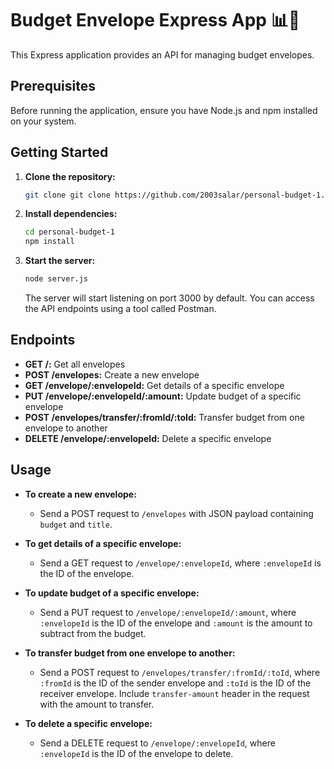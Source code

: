 # Budget Envelope Express App 📊💸

This Express application provides an API for managing budget envelopes.

## Prerequisites

Before running the application, ensure you have Node.js and npm installed on your system.

## Getting Started

1. **Clone the repository:**

    ```bash
    git clone git clone https://github.com/2003salar/personal-budget-1.git
    ```

2. **Install dependencies:**

    ```bash
    cd personal-budget-1
    npm install
    ```

3. **Start the server:**

    ```bash
    node server.js
    ```

    The server will start listening on port 3000 by default. You can access the API endpoints using a tool called Postman.

## Endpoints

- **GET /:** Get all envelopes
- **POST /envelopes:** Create a new envelope
- **GET /envelope/:envelopeId:** Get details of a specific envelope
- **PUT /envelope/:envelopeId/:amount:** Update budget of a specific envelope
- **POST /envelopes/transfer/:fromId/:toId:** Transfer budget from one envelope to another
- **DELETE /envelope/:envelopeId:** Delete a specific envelope

## Usage

- **To create a new envelope:**
  - Send a POST request to `/envelopes` with JSON payload containing `budget` and `title`.
  
- **To get details of a specific envelope:**
  - Send a GET request to `/envelope/:envelopeId`, where `:envelopeId` is the ID of the envelope.

- **To update budget of a specific envelope:**
  - Send a PUT request to `/envelope/:envelopeId/:amount`, where `:envelopeId` is the ID of the envelope and `:amount` is the amount to subtract from the budget.

- **To transfer budget from one envelope to another:**
  - Send a POST request to `/envelopes/transfer/:fromId/:toId`, where `:fromId` is the ID of the sender envelope and `:toId` is the ID of the receiver envelope. Include `transfer-amount` header in the request with the amount to transfer.

- **To delete a specific envelope:**
  - Send a DELETE request to `/envelope/:envelopeId`, where `:envelopeId` is the ID of the envelope to delete.